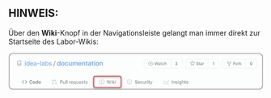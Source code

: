 ## HINWEIS:
Über den **Wiki**-Knopf in der Navigationsleiste gelangt man immer direkt zur Startseite des Labor-Wikis:

<img src="./wiki-link_in_menu_w700.png">
